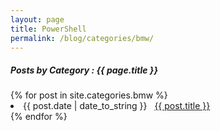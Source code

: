 ```yaml
---
layout: page
title: PowerShell
permalink: /blog/categories/bmw/
---
```


<h5> Posts by Category : {{ page.title }} </h5>

<div class="card">
{% for post in site.categories.bmw %}
 <li class="category-posts"><span>{{ post.date | date_to_string }}</span> &nbsp; <a href="{{ post.url }}">{{ post.title }}</a></li>
{% endfor %}
</div>
